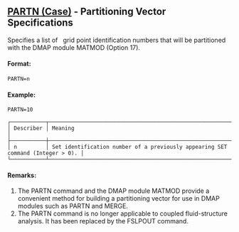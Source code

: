## [PARTN (Case)](https://help.hexagonmi.com/bundle/MSC_Nastran_2022.4/page/Nastran_Combined_Book/qrg/casecontrol4a/TOC.PARTN.Case.xhtml) - Partitioning Vector Specifications

Specifies a list of   grid point identification numbers that will be partitioned with the DMAP module MATMOD (Option 17).

#### Format:

```nastran
PARTN=n
```

#### Example:

```nastran
PARTN=10
```

```text
┌───────────┬────────────────────────────────────────────────────────────────────────────────┐
│ Describer │ Meaning                                                                        │
├───────────┼────────────────────────────────────────────────────────────────────────────────┤
│ n         │ Set identification number of a previously appearing SET command (Integer > 0). │
└───────────┴────────────────────────────────────────────────────────────────────────────────┘
```

#### Remarks:

1. The PARTN command and the DMAP module MATMOD provide a convenient method for building a partitioning vector for use in DMAP modules such as PARTN and MERGE.
2. The PARTN command is no longer applicable to coupled fluid-structure analysis. It has been replaced by the FSLPOUT command.
